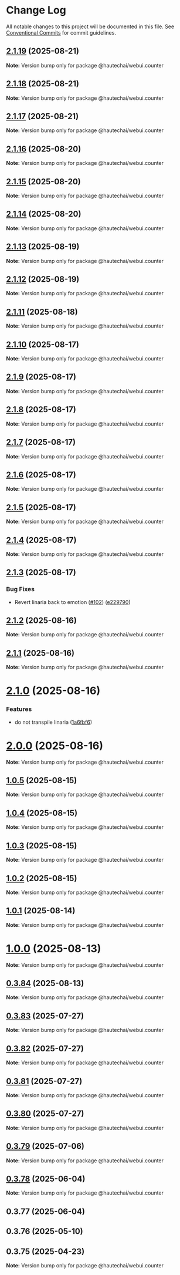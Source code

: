 # Change Log

All notable changes to this project will be documented in this file.
See [Conventional Commits](https://conventionalcommits.org) for commit guidelines.

## [2.1.19](https://github.com/HautechAI/webui/compare/@hautechai/webui.counter@2.1.18...@hautechai/webui.counter@2.1.19) (2025-08-21)

**Note:** Version bump only for package @hautechai/webui.counter

## [2.1.18](https://github.com/HautechAI/webui/compare/@hautechai/webui.counter@2.1.17...@hautechai/webui.counter@2.1.18) (2025-08-21)

**Note:** Version bump only for package @hautechai/webui.counter

## [2.1.17](https://github.com/HautechAI/webui/compare/@hautechai/webui.counter@2.1.16...@hautechai/webui.counter@2.1.17) (2025-08-21)

**Note:** Version bump only for package @hautechai/webui.counter

## [2.1.16](https://github.com/HautechAI/webui/compare/@hautechai/webui.counter@2.1.15...@hautechai/webui.counter@2.1.16) (2025-08-20)

**Note:** Version bump only for package @hautechai/webui.counter

## [2.1.15](https://github.com/HautechAI/webui/compare/@hautechai/webui.counter@2.1.14...@hautechai/webui.counter@2.1.15) (2025-08-20)

**Note:** Version bump only for package @hautechai/webui.counter

## [2.1.14](https://github.com/HautechAI/webui/compare/@hautechai/webui.counter@2.1.13...@hautechai/webui.counter@2.1.14) (2025-08-20)

**Note:** Version bump only for package @hautechai/webui.counter

## [2.1.13](https://github.com/HautechAI/webui/compare/@hautechai/webui.counter@2.1.12...@hautechai/webui.counter@2.1.13) (2025-08-19)

**Note:** Version bump only for package @hautechai/webui.counter

## [2.1.12](https://github.com/HautechAI/webui/compare/@hautechai/webui.counter@2.1.11...@hautechai/webui.counter@2.1.12) (2025-08-19)

**Note:** Version bump only for package @hautechai/webui.counter

## [2.1.11](https://github.com/HautechAI/webui/compare/@hautechai/webui.counter@2.1.10...@hautechai/webui.counter@2.1.11) (2025-08-18)

**Note:** Version bump only for package @hautechai/webui.counter

## [2.1.10](https://github.com/HautechAI/webui/compare/@hautechai/webui.counter@2.1.9...@hautechai/webui.counter@2.1.10) (2025-08-17)

**Note:** Version bump only for package @hautechai/webui.counter

## [2.1.9](https://github.com/HautechAI/webui/compare/@hautechai/webui.counter@2.1.8...@hautechai/webui.counter@2.1.9) (2025-08-17)

**Note:** Version bump only for package @hautechai/webui.counter

## [2.1.8](https://github.com/HautechAI/webui/compare/@hautechai/webui.counter@2.1.7...@hautechai/webui.counter@2.1.8) (2025-08-17)

**Note:** Version bump only for package @hautechai/webui.counter

## [2.1.7](https://github.com/HautechAI/webui/compare/@hautechai/webui.counter@2.1.6...@hautechai/webui.counter@2.1.7) (2025-08-17)

**Note:** Version bump only for package @hautechai/webui.counter

## [2.1.6](https://github.com/HautechAI/webui/compare/@hautechai/webui.counter@2.1.5...@hautechai/webui.counter@2.1.6) (2025-08-17)

**Note:** Version bump only for package @hautechai/webui.counter

## [2.1.5](https://github.com/HautechAI/webui/compare/@hautechai/webui.counter@2.1.4...@hautechai/webui.counter@2.1.5) (2025-08-17)

**Note:** Version bump only for package @hautechai/webui.counter

## [2.1.4](https://github.com/HautechAI/webui/compare/@hautechai/webui.counter@2.1.3...@hautechai/webui.counter@2.1.4) (2025-08-17)

**Note:** Version bump only for package @hautechai/webui.counter

## [2.1.3](https://github.com/HautechAI/webui/compare/@hautechai/webui.counter@2.1.2...@hautechai/webui.counter@2.1.3) (2025-08-17)

### Bug Fixes

- Revert linaria back to emotion ([#102](https://github.com/HautechAI/webui/issues/102)) ([e229790](https://github.com/HautechAI/webui/commit/e229790dae8eba4b3037bbe41365e5a73ab7f6dc))

## [2.1.2](https://github.com/HautechAI/webui/compare/@hautechai/webui.counter@2.1.1...@hautechai/webui.counter@2.1.2) (2025-08-16)

**Note:** Version bump only for package @hautechai/webui.counter

## [2.1.1](https://github.com/HautechAI/webui/compare/@hautechai/webui.counter@2.1.0...@hautechai/webui.counter@2.1.1) (2025-08-16)

**Note:** Version bump only for package @hautechai/webui.counter

# [2.1.0](https://github.com/HautechAI/webui/compare/@hautechai/webui.counter@1.0.5...@hautechai/webui.counter@2.1.0) (2025-08-16)

### Features

- do not transpile linaria ([1a6fbf6](https://github.com/HautechAI/webui/commit/1a6fbf6353a0e5028040006b5045170cf83f1ba0))

# [2.0.0](https://github.com/HautechAI/webui/compare/@hautechai/webui.counter@1.0.5...@hautechai/webui.counter@2.0.0) (2025-08-16)

**Note:** Version bump only for package @hautechai/webui.counter

## [1.0.5](https://github.com/HautechAI/webui/compare/@hautechai/webui.counter@1.0.4...@hautechai/webui.counter@1.0.5) (2025-08-15)

**Note:** Version bump only for package @hautechai/webui.counter

## [1.0.4](https://github.com/HautechAI/webui/compare/@hautechai/webui.counter@1.0.3...@hautechai/webui.counter@1.0.4) (2025-08-15)

**Note:** Version bump only for package @hautechai/webui.counter

## [1.0.3](https://github.com/HautechAI/webui/compare/@hautechai/webui.counter@1.0.2...@hautechai/webui.counter@1.0.3) (2025-08-15)

**Note:** Version bump only for package @hautechai/webui.counter

## [1.0.2](https://github.com/HautechAI/webui/compare/@hautechai/webui.counter@1.0.1...@hautechai/webui.counter@1.0.2) (2025-08-15)

**Note:** Version bump only for package @hautechai/webui.counter

## [1.0.1](https://github.com/HautechAI/webui/compare/@hautechai/webui.counter@1.0.0...@hautechai/webui.counter@1.0.1) (2025-08-14)

**Note:** Version bump only for package @hautechai/webui.counter

# [1.0.0](https://github.com/HautechAI/webui/compare/@hautechai/webui.counter@0.3.84...@hautechai/webui.counter@1.0.0) (2025-08-13)

**Note:** Version bump only for package @hautechai/webui.counter

## [0.3.84](https://github.com/HautechAI/webui/compare/@hautechai/webui.counter@0.3.83...@hautechai/webui.counter@0.3.84) (2025-08-13)

**Note:** Version bump only for package @hautechai/webui.counter

## [0.3.83](https://github.com/HautechAI/webui/compare/@hautechai/webui.counter@0.3.82...@hautechai/webui.counter@0.3.83) (2025-07-27)

**Note:** Version bump only for package @hautechai/webui.counter

## [0.3.82](https://github.com/HautechAI/webui/compare/@hautechai/webui.counter@0.3.81...@hautechai/webui.counter@0.3.82) (2025-07-27)

**Note:** Version bump only for package @hautechai/webui.counter

## [0.3.81](https://github.com/HautechAI/webui/compare/@hautechai/webui.counter@0.3.80...@hautechai/webui.counter@0.3.81) (2025-07-27)

**Note:** Version bump only for package @hautechai/webui.counter

## [0.3.80](https://github.com/HautechAI/webui/compare/@hautechai/webui.counter@0.3.79...@hautechai/webui.counter@0.3.80) (2025-07-27)

**Note:** Version bump only for package @hautechai/webui.counter

## [0.3.79](https://github.com/HautechAI/webui/compare/@hautechai/webui.counter@0.3.78...@hautechai/webui.counter@0.3.79) (2025-07-06)

**Note:** Version bump only for package @hautechai/webui.counter

## [0.3.78](https://github.com/HautechAI/webui/compare/@hautechai/webui.counter@0.3.77...@hautechai/webui.counter@0.3.78) (2025-06-04)

**Note:** Version bump only for package @hautechai/webui.counter

## 0.3.77 (2025-06-04)

## 0.3.76 (2025-05-10)

## 0.3.75 (2025-04-23)

**Note:** Version bump only for package @hautechai/webui.counter
